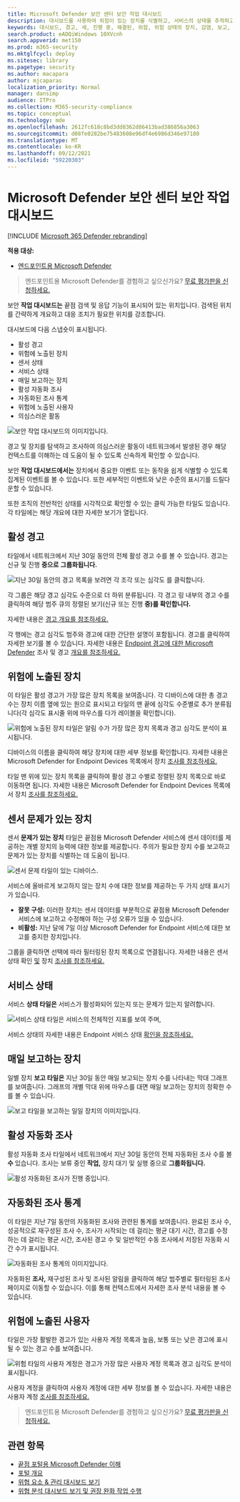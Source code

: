 ```yaml
---
title: Microsoft Defender 보안 센터 보안 작업 대시보드
description: 대시보드를 사용하여 위험이 있는 장치를 식별하고, 서비스의 상태를 추적하고, 장치 및 경고에 대한 통계 및 정보를 볼 수 있습니다.
keywords: 대시보드, 경고, 새, 진행 중, 해결된, 위험, 위험 상태의 장치, 감염, 보고, 통계, 차트, 그래프, 상태, 활성 맬웨어 감지, 위협 범주, 범주, 암호 도용자, 랜섬웨어, 악용, 위협, 낮은 심각도, 활성 맬웨어
search.product: eADQiWindows 10XVcnh
search.appverid: met150
ms.prod: m365-security
ms.mktglfcycl: deploy
ms.sitesec: library
ms.pagetype: security
ms.author: macapara
author: mjcaparas
localization_priority: Normal
manager: dansimp
audience: ITPro
ms.collection: M365-security-compliance
ms.topic: conceptual
ms.technology: mde
ms.openlocfilehash: 2612fc618c8bd3dd8362d86413bad386856a3063
ms.sourcegitcommit: d08fe0282be75483608e96df4e6986d346e97180
ms.translationtype: MT
ms.contentlocale: ko-KR
ms.lasthandoff: 09/12/2021
ms.locfileid: "59220303"
---
```

# <a name="microsoft-defender-security-center-security-operations-dashboard"></a>Microsoft Defender 보안 센터 보안 작업 대시보드

[!INCLUDE [Microsoft 365 Defender rebranding](../../includes/microsoft-defender.md)]


**적용 대상:**
- [엔드포인트용 Microsoft Defender](https://go.microsoft.com/fwlink/?linkid=2154037)

> 엔드포인트용 Microsoft Defender를 경험하고 싶으신가요? [무료 평가판을 신청하세요.](https://signup.microsoft.com/create-account/signup?products=7f379fee-c4f9-4278-b0a1-e4c8c2fcdf7e&ru=https://aka.ms/MDEp2OpenTrial?ocid=docs-wdatp-secopsdashboard-abovefoldlink)

보안 **작업 대시보드는** 끝점 검색 및 응답 기능이 표시되어 있는 위치입니다. 검색된 위치를 간략하게 개요하고 대응 조치가 필요한 위치를 강조합니다.

대시보드에 다음 스냅숏이 표시됩니다.

- 활성 경고
- 위험에 노출된 장치
- 센서 상태
- 서비스 상태
- 매일 보고하는 장치
- 활성 자동화 조사
- 자동화된 조사 통계
- 위험에 노출된 사용자
- 의심스러운 활동

![보안 작업 대시보드의 이미지입니다.](images/atp-sec-ops-dashboard.png)

경고 및 장치를 탐색하고 조사하여 의심스러운 활동이 네트워크에서 발생된 경우 해당 컨텍스트를 이해하는 데 도움이 될 수 있도록 신속하게 확인할 수 있습니다.

보안 **작업 대시보드에서는** 장치에서 중요한 이벤트 또는 동작을 쉽게 식별할 수 있도록 집계된 이벤트를 볼 수 있습니다. 또한 세부적인 이벤트와 낮은 수준의 표시기를 드릴다운할 수 있습니다.

또한 조직의 전반적인 상태를 시각적으로 확인할 수 있는 클릭 가능한 타일도 있습니다. 각 타일에는 해당 개요에 대한 자세한 보기가 열립니다.

## <a name="active-alerts"></a>활성 경고

타일에서 네트워크에서 지난 30일 동안의 전체 활성 경고 수를 볼 수 있습니다. 경고는 신규 및 진행 **중으로** **그룹화됩니다.**

![지난 30일 동안의 경고 목록을 보려면 각 조각 또는 심각도 를 클릭합니다.](images/active-alerts-tile.png)

각 그룹은 해당 경고 심각도 수준으로 더 하위 분류됩니다. 각 경고 링 내부의 경고 수를 클릭하여 해당 범주 큐의 정렬된 보기(신규 또는 진행 **중)를 확인합니다.**

자세한 내용은 [경고 개요를 참조하세요.](alerts-queue.md)

각 행에는 경고 심각도 범주와 경고에 대한 간단한 설명이 포함됩니다. 경고를 클릭하여 자세한 보기를 볼 수 있습니다. 자세한 내용은 [Endpoint 경고에 대한 Microsoft Defender](investigate-alerts.md) 조사 및 경고 [개요를 참조하세요.](alerts-queue.md)

## <a name="devices-at-risk"></a>위험에 노출된 장치

이 타일은 활성 경고가 가장 많은 장치 목록을 보여줍니다. 각 디바이스에 대한 총 경고 수는 장치 이름 옆에 있는 원으로 표시되고 타일의 맨 끝에 심각도 수준별로 추가 분류됩니다(각 심각도 표시줄 위에 마우스를 다가 레이블을 확인합니다).

![위험에 노출된 장치 타일은 알림 수가 가장 많은 장치 목록과 경고 심각도 분석이 표시됩니다.](images/devices-at-risk-tile.png)

디바이스의 이름을 클릭하여 해당 장치에 대한 세부 정보를 확인합니다. 자세한 내용은 Microsoft Defender for Endpoint Devices 목록에서 장치 [조사를 참조하세요.](investigate-machines.md)

타일 맨  위에 있는 장치 목록을 클릭하여 활성 경고 수별로 정렬된 장치 목록으로 바로 이동하면 됩니다. 자세한 내용은 Microsoft Defender for Endpoint Devices 목록에서 장치 [조사를 참조하세요.](investigate-machines.md)

## <a name="devices-with-sensor-issues"></a>센서 문제가 있는 장치

센서 **문제가 있는 장치** 타일은 끝점용 Microsoft Defender 서비스에 센서 데이터를 제공하는 개별 장치의 능력에 대한 정보를 제공합니다. 주의가 필요한 장치 수를 보고하고 문제가 있는 장치를 식별하는 데 도움이 됩니다.

![센서 문제 타일이 있는 디바이스.](images/atp-tile-sensor-health.png)

서비스에 올바르게 보고하지 않는 장치 수에 대한 정보를 제공하는 두 가지 상태 표시기가 있습니다.

- **잘못 구성:** 이러한 장치는 센서 데이터를 부분적으로 끝점용 Microsoft Defender 서비스에 보고하고 수정해야 하는 구성 오류가 있을 수 있습니다.
- **비활성:** 지난 달에 7일 이상 Microsoft Defender for Endpoint 서비스에 대한 보고를 중지한 장치입니다.

그룹을 클릭하면 선택에 따라 필터링된 장치 목록으로 연결됩니다. 자세한 내용은 센서 상태 확인 [및](check-sensor-status.md) 장치 [조사를 참조하세요.](investigate-machines.md)

## <a name="service-health"></a>서비스 상태

서비스 **상태 타일은** 서비스가 활성화되어 있는지 또는 문제가 있는지 알려합니다.

![서비스 상태 타일은 서비스의 전체적인 지표를 보여 주며,](images/status-tile.png)

서비스 상태의 자세한 내용은 Endpoint 서비스 상태 [확인을 참조하세요.](service-status.md)

## <a name="daily-devices-reporting"></a>매일 보고하는 장치

일별 장치 **보고 타일은** 지난 30일 동안 매일 보고되는 장치 수를 나타내는 막대 그래프를 보여줍니다. 그래프의 개별 막대 위에 마우스를 대면 매일 보고하는 장치의 정확한 수를 볼 수 있습니다.

![보고 타일을 보고하는 일일 장치의 이미지입니다.](images/atp-daily-devices-reporting.png)

## <a name="active-automated-investigations"></a>활성 자동화 조사

활성 자동화 조사 타일에서 네트워크에서 지난 30일 동안의 전체 자동화된 조사 수를 볼 **수** 있습니다. 조사는 보류 중인 **작업,** 장치 대기 및 실행 중으로 **그룹화됩니다.** 

![활성 자동화된 조사가 진행 중입니다.](images/atp-active-investigations-tile.png)

## <a name="automated-investigations-statistics"></a>자동화된 조사 통계

이 타일은 지난 7일 동안의 자동화된 조사와 관련된 통계를 보여줍니다. 완료된 조사 수, 성공적으로 재구성된 조사 수, 조사가 시작되는 데 걸리는 평균 대기 시간, 경고를 수정하는 데 걸리는 평균 시간, 조사된 경고 수 및 일반적인 수동 조사에서 저장된 자동화 시간 수가 표시됩니다. 

![자동화된 조사 통계의 이미지입니다.](images/atp-automated-investigations-statistics.png)

자동화된 **조사,** 재구성된 조사 및 조사된 알림을 클릭하여 해당  범주별로 필터링된 조사 페이지로 이동할 수 있습니다.   이를 통해 컨텍스트에서 자세한 조사 분석 내용을 볼 수 있습니다.

## <a name="users-at-risk"></a>위험에 노출된 사용자

타일은 가장 활발한 경고가 있는 사용자 계정 목록과 높음, 보통 또는 낮은 경고에 표시될 수 있는 경고 수를 보여줍니다. 

![위험 타일의 사용자 계정은 경고가 가장 많은 사용자 계정 목록과 경고 심각도 분석이 표시됩니다.](images/atp-users-at-risk.png)

사용자 계정을 클릭하여 사용자 계정에 대한 세부 정보를 볼 수 있습니다. 자세한 내용은 사용자 계정 [조사를 참조하세요.](investigate-user.md)

> 엔드포인트용 Microsoft Defender를 경험하고 싶으신가요? [무료 평가판을 신청하세요.](https://signup.microsoft.com/create-account/signup?products=7f379fee-c4f9-4278-b0a1-e4c8c2fcdf7e&ru=https://aka.ms/MDEp2OpenTrial?ocid=docs-wdatp-secopsdashboard-belowfoldlink)

## <a name="related-topics"></a>관련 항목

- [끝점 포털용 Microsoft Defender 이해](use.md)
- [포털 개요](portal-overview.md)
- [위협 요소 & 관리 대시보드 보기](tvm-dashboard-insights.md)
- [위협 분석 대시보드 보기 및 권장 완화 작업 수행](threat-analytics.md)
